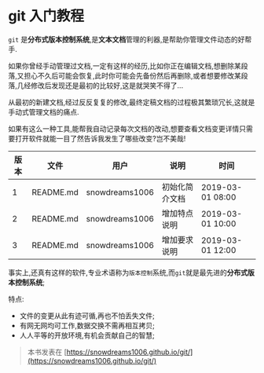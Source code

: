 # git 入门教程

`git` 是**分布式版本控制系统**,是**文本文档**管理的利器,是帮助你管理文件动态的好帮手.

如果你曾经手动管理过文档,一定有这样的经历,比如你正在编辑文档,想删除某段落,又担心不久后可能会恢复,此时你可能会先备份然后再删除,或者想要修改某段落,几经修改后发现还是最初的比较好,这是就哭笑不得了...

从最初的新建文档,经过反反复复的修改,最终定稿文档的过程极其繁琐冗长,这就是手动式管理文档的痛点.

如果有这么一种工具,能帮我自动记录每次文档的改动,想要查看文档变更详情只需要打开软件就能一目了然告诉我发生了哪些改变?岂不美哉!

|版本|文件|用户|说明|时间|
|-|-|-|-|-|
|1|README.md|snowdreams1006|初始化简介文档|2019-03-01 08:00|
|2|README.md|snowdreams1006|增加特点说明|2019-03-01 10:00|
|3|README.md|snowdreams1006|增加要求说明|2019-03-01 12:00|

事实上,还真有这样的软件,专业术语称为`版本控制`系统,而`git`就是最先进的**分布式版本控制系统**;

特点:

- 文件的变更从此有迹可循,再也不怕丢失文件;
- 有网无网均可工作,数据交换不需再相互拷贝;
- 人人平等的开放环境,有机会贡献自己的智慧;

> 本书发表在 [https://snowdreams1006.github.io/git/](https://snowdreams1006.github.io/git/)

